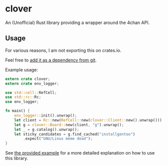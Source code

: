 clover
======

An (Unofficial) Rust library providing a wrapper around the 4chan API.

Usage
-----

For various reasons, I am not exporting this on crates.io.

Feel free to [add it as a dependency from git](http://doc.crates.io/specifying-dependencies.html#specifying-dependencies-from-git-repositories).

Example usage:

```rust
extern crate clover;
extern crate env_logger;

use std::cell::RefCell;
use std::rc::Rc;
use env_logger;

fn main() {
    env_logger::init().unwrap();
    let client = Rc::new(RefCell::new(clover::Client::new().unwrap()));
    let g = clover::Board::new(client, "g").unwrap();
    let _ = g.catalog().unwrap();
    let sticky_candidates = g.find_cached("installgentoo")
        .expect("GNU/Linux meme dead");
}
```

See [the provided example](https://github.com/mikopits/clover/blob/master/examples/find_threads.rs)
for a more detailed explanation on how to use this library.
